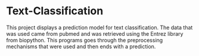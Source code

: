 # Text-Classification
This project displays a prediction model for text classification. The data that was used came from pubmed and was retrieved using the Entrez library from biopython. This
programs goes through the preprocessing mechanisms that were used and then ends with a prediction. 

